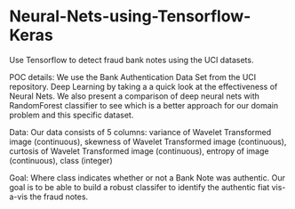 # Neural-Nets-using-Tensorflow-Keras

Use Tensorflow to detect fraud bank notes using the UCI datasets.

POC details:
We use the Bank Authentication Data Set from the UCI repository. Deep Learning by taking a a quick look at the effectiveness of Neural Nets. We also present a comparison of deep neural nets with RandomForest classifier to see which is a better approach for our domain problem and this specific dataset.

Data:
Our data consists of 5 columns: variance of Wavelet Transformed image (continuous), skewness of Wavelet Transformed image (continuous), curtosis of Wavelet Transformed image (continuous), entropy of image (continuous), class (integer)

Goal:
Where class indicates whether or not a Bank Note was authentic. Our goal is to be able to build a robust classifer to identify the authentic fiat vis-a-vis the fraud notes.
